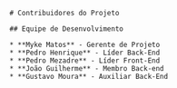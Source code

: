     # Contribuidores do Projeto
    
    ## Equipe de Desenvolvimento
    
    * **Myke Matos** - Gerente de Projeto
    * **Pedro Henrique** - Líder Back-End
    * **Pedro Mezadre** - Líder Front-End
    * **João Guilherme** - Membro Back-end
    * **Gustavo Moura** - Auxiliar Back-End